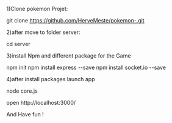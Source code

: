 1)Clone pokemon Projet: 

git clone https://github.com/HerveMeste/pokemon-.git

2)after move to folder server:

cd server

3)install Npm and different package for the Game

npm init
npm install express --save
npm install socket.io --save

4)after install packages launch app

node core.js

open http://localhost:3000/

And Have fun !
